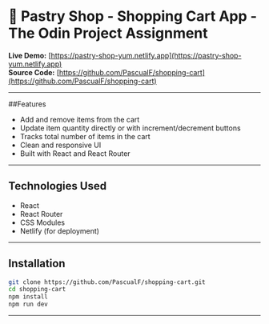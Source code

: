 # 🧁 Pastry Shop - Shopping Cart App - The Odin Project Assignment

**Live Demo:** [https://pastry-shop-yum.netlify.app](https://pastry-shop-yum.netlify.app)  
**Source Code:** [https://github.com/PascualF/shopping-cart](https://github.com/PascualF/shopping-cart)

---

##Features
  - Add and remove items from the cart
  - Update item quantity directly or with increment/decrement buttons
  - Tracks total number of items in the cart
  - Clean and responsive UI
  - Built with React and React Router

---

## Technologies Used
  - React
  - React Router
  - CSS Modules
  - Netlify (for deployment)

---

## Installation

```bash
git clone https://github.com/PascualF/shopping-cart.git
cd shopping-cart
npm install
npm run dev
```

---
